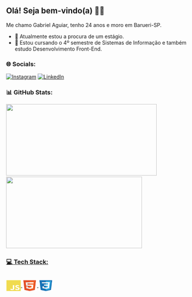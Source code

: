## Olá! Seja bem-vindo(a) 👋🏽

Me chamo Gabriel Aguiar, tenho 24 anos e moro em Barueri-SP.

- 💼 Atualmente estou a procura de um estágio.
- 📘 Estou cursando o 4º semestre de Sistemas de Informação e também estudo Desenvolvimento Front-End.


### 🌐 Socials:

  [![Instagram](https://img.shields.io/badge/Instagram-%23E4405F.svg?logo=Instagram&logoColor=white)](https://www.instagram.com/gabriel99___/) 
  [![LinkedIn](https://img.shields.io/badge/LinkedIn-%230077B5.svg?logo=linkedin&logoColor=white)](https://www.linkedin.com/in/gabrielaguiaroliveira/)

### 📊 GitHub Stats:

<div>
  <a href="https://github.com/gabrielaguiar1">
  <img width="410px" height="195px" src="https://github-readme-stats.vercel.app/api?username=gabrielaguiar1&show_icons=true&theme=merko&PAT_1">
  <img width="370px" height="195px" src="https://github-readme-stats.vercel.app/api/top-langs/?username=gabrielaguiar1&hide_progress=true&theme=merko&PAT_1">
</div>

### 💻 Tech Stack:

<div style="display: inline_block"><br>
  <img align="center" alt="Gabriel-Js" height="30" width="40" src="https://raw.githubusercontent.com/devicons/devicon/master/icons/javascript/javascript-plain.svg">
  <img align="center" alt="Gabriel-HTML" height="30" width="40" src="https://raw.githubusercontent.com/devicons/devicon/master/icons/html5/html5-original.svg">
  <img align="center" alt="Gabriel-CSS" height="30" width="40" src="https://raw.githubusercontent.com/devicons/devicon/master/icons/css3/css3-original.svg">
</div>
